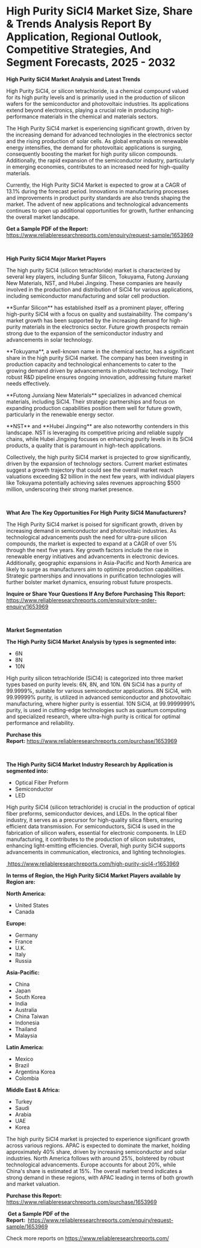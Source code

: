 <p><h1>High Purity SiCl4 Market Size, Share & Trends Analysis Report By Application, Regional Outlook, Competitive Strategies, And Segment Forecasts, 2025 - 2032</h1></p><p><strong>High Purity SiCl4 Market Analysis and Latest Trends</strong></p>
<p><p>High Purity SiCl4, or silicon tetrachloride, is a chemical compound valued for its high purity levels and is primarily used in the production of silicon wafers for the semiconductor and photovoltaic industries. Its applications extend beyond electronics, playing a crucial role in producing high-performance materials in the chemical and materials sectors.</p><p>The High Purity SiCl4 market is experiencing significant growth, driven by the increasing demand for advanced technologies in the electronics sector and the rising production of solar cells. As global emphasis on renewable energy intensifies, the demand for photovoltaic applications is surging, consequently boosting the market for high purity silicon compounds. Additionally, the rapid expansion of the semiconductor industry, particularly in emerging economies, contributes to an increased need for high-quality materials.</p><p>Currently, the High Purity SiCl4 Market is expected to grow at a CAGR of 13.1% during the forecast period. Innovations in manufacturing processes and improvements in product purity standards are also trends shaping the market. The advent of new applications and technological advancements continues to open up additional opportunities for growth, further enhancing the overall market landscape.</p></p>
<p><strong>Get a Sample PDF of the Report:&nbsp;</strong> <a href="https://www.reliableresearchreports.com/enquiry/request-sample/1653969?utm_campaign=2644&utm_medium=2&utm_source=Github&utm_content=ia&utm_term=08032025&utm_id=high-purity-sicl4">https://www.reliableresearchreports.com/enquiry/request-sample/1653969</a></p>
<p>&nbsp;</p>
<p><strong>High Purity SiCl4 Major Market Players</strong></p>
<p><p>The high purity SiCl4 (silicon tetrachloride) market is characterized by several key players, including Sunfar Silicon, Tokuyama, Futong Junxiang New Materials, NST, and Hubei Jingxing. These companies are heavily involved in the production and distribution of SiCl4 for various applications, including semiconductor manufacturing and solar cell production.</p><p>**Sunfar Silicon** has established itself as a prominent player, offering high-purity SiCl4 with a focus on quality and sustainability. The company's market growth has been supported by the increasing demand for high-purity materials in the electronics sector. Future growth prospects remain strong due to the expansion of the semiconductor industry and advancements in solar technology.</p><p>**Tokuyama**, a well-known name in the chemical sector, has a significant share in the high purity SiCl4 market. The company has been investing in production capacity and technological enhancements to cater to the growing demand driven by advancements in photovoltaic technology. Their robust R&D pipeline ensures ongoing innovation, addressing future market needs effectively.</p><p>**Futong Junxiang New Materials** specializes in advanced chemical materials, including SiCl4. Their strategic partnerships and focus on expanding production capabilities position them well for future growth, particularly in the renewable energy sector.</p><p>**NST** and **Hubei Jingxing** are also noteworthy contenders in this landscape. NST is leveraging its competitive pricing and reliable supply chains, while Hubei Jingxing focuses on enhancing purity levels in its SiCl4 products, a quality that is paramount in high-tech applications.</p><p>Collectively, the high purity SiCl4 market is projected to grow significantly, driven by the expansion of technology sectors. Current market estimates suggest a growth trajectory that could see the overall market reach valuations exceeding $2 billion in the next few years, with individual players like Tokuyama potentially achieving sales revenues approaching $500 million, underscoring their strong market presence.</p></p>
<p>&nbsp;</p>
<p><strong>What Are The Key Opportunities For High Purity SiCl4 Manufacturers?</strong></p>
<p><p>The High Purity SiCl4 market is poised for significant growth, driven by increasing demand in semiconductor and photovoltaic industries. As technological advancements push the need for ultra-pure silicon compounds, the market is expected to expand at a CAGR of over 5% through the next five years. Key growth factors include the rise in renewable energy initiatives and advancements in electronic devices. Additionally, geographic expansions in Asia-Pacific and North America are likely to surge as manufacturers aim to optimize production capabilities. Strategic partnerships and innovations in purification technologies will further bolster market dynamics, ensuring robust future prospects.</p></p>
<p><strong>Inquire or Share Your Questions If Any Before Purchasing This Report:</strong> <a href="https://www.reliableresearchreports.com/enquiry/pre-order-enquiry/1653969?utm_campaign=2644&utm_medium=2&utm_source=Github&utm_content=ia&utm_term=08032025&utm_id=high-purity-sicl4">https://www.reliableresearchreports.com/enquiry/pre-order-enquiry/1653969</a></p>
<p>&nbsp;</p>
<p><strong>Market Segmentation</strong></p>
<p><strong>The High Purity SiCl4 Market Analysis by types is segmented into:</strong></p>
<p><ul><li>6N</li><li>8N</li><li>10N</li></ul></p>
<p><p>High purity silicon tetrachloride (SiCl4) is categorized into three market types based on purity levels: 6N, 8N, and 10N. 6N SiCl4 has a purity of 99.9999%, suitable for various semiconductor applications. 8N SiCl4, with 99.99999% purity, is utilized in advanced semiconductor and photovoltaic manufacturing, where higher purity is essential. 10N SiCl4, at 99.9999999% purity, is used in cutting-edge technologies such as quantum computing and specialized research, where ultra-high purity is critical for optimal performance and reliability.</p></p>
<p><strong>Purchase this Report:&nbsp;</strong><a href="https://www.reliableresearchreports.com/purchase/1653969?utm_campaign=2644&utm_medium=2&utm_source=Github&utm_content=ia&utm_term=08032025&utm_id=high-purity-sicl4">https://www.reliableresearchreports.com/purchase/1653969</a></p>
<p>&nbsp;</p>
<p><strong>The High Purity SiCl4 Market Industry Research by Application is segmented into:</strong></p>
<p><ul><li>Optical Fiber Preform</li><li>Semiconductor</li><li>LED</li></ul></p>
<p><p>High purity SiCl4 (silicon tetrachloride) is crucial in the production of optical fiber preforms, semiconductor devices, and LEDs. In the optical fiber industry, it serves as a precursor for high-quality silica fibers, ensuring efficient data transmission. For semiconductors, SiCl4 is used in the fabrication of silicon wafers, essential for electronic components. In LED manufacturing, it contributes to the production of silicon substrates, enhancing light-emitting efficiencies. Overall, high purity SiCl4 supports advancements in communication, electronics, and lighting technologies.</p></p>
<p><a href="https://www.reliableresearchreports.com/high-purity-sicl4-r1653969?utm_campaign=2644&utm_medium=2&utm_source=Github&utm_content=ia&utm_term=08032025&utm_id=high-purity-sicl4">&nbsp;https://www.reliableresearchreports.com/high-purity-sicl4-r1653969</a></p>
<p><strong>In terms of Region, the High Purity SiCl4 Market Players available by Region are:</strong></p>
<p>
    <p> <strong> North America: </strong>
        <ul>
            <li>United States</li>
            <li>Canada</li>
        </ul>
        </p> 
    <p> <strong> Europe: </strong>
        <ul>
            <li>Germany</li>
            <li>France</li>
            <li>U.K.</li>
            <li>Italy</li>
            <li>Russia</li>
        </ul>
        </p> 
    <p> <strong> Asia-Pacific: </strong>
        <ul>
            <li>China</li>
            <li>Japan</li>
            <li>South Korea</li>
            <li>India</li>
            <li>Australia</li>
            <li>China Taiwan</li>
            <li>Indonesia</li>
            <li>Thailand</li>
            <li>Malaysia</li>
        </ul>
        </p> 
    <p> <strong> Latin America: </strong>
        <ul>
            <li>Mexico</li>
            <li>Brazil</li>
            <li>Argentina Korea</li>
            <li>Colombia</li>
        </ul>
        </p> 
    <p> <strong> Middle East & Africa: </strong>
        <ul>
            <li>Turkey</li>
            <li>Saudi</li>
            <li>Arabia</li>
            <li>UAE</li>
            <li>Korea</li>
        </ul>
    </p>
    </p>
<p><p>The high purity SiCl4 market is projected to experience significant growth across various regions. APAC is expected to dominate the market, holding approximately 40% share, driven by increasing semiconductor and solar industries. North America follows with around 25%, bolstered by robust technological advancements. Europe accounts for about 20%, while China's share is estimated at 15%. The overall market trend indicates a strong demand in these regions, with APAC leading in terms of both growth and market valuation.</p></p>
<p><strong>Purchase this Report: </strong><a href="https://www.reliableresearchreports.com/purchase/1653969?utm_campaign=2644&utm_medium=2&utm_source=Github&utm_content=ia&utm_term=08032025&utm_id=high-purity-sicl4">https://www.reliableresearchreports.com/purchase/1653969</a></p>
<p>&nbsp;<strong>Get a Sample PDF of the Report:&nbsp;&nbsp;</strong><a href="https://www.reliableresearchreports.com/enquiry/request-sample/1653969?utm_campaign=2644&utm_medium=2&utm_source=Github&utm_content=ia&utm_term=08032025&utm_id=high-purity-sicl4">https://www.reliableresearchreports.com/enquiry/request-sample/1653969</a></p>
<p><strong></strong></p>
<p>Check more reports on <a href="https://www.reliableresearchreports.com/?utm_campaign=2644&utm_medium=2&utm_source=Github&utm_content=ia&utm_term=08032025&utm_id=high-purity-sicl4">https://www.reliableresearchreports.com/</a></p>